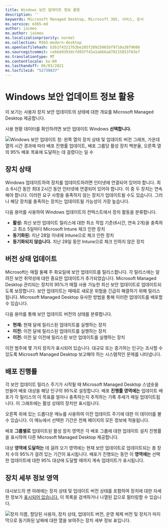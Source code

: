 ```yaml
---
title: Windows 보안 업데이트 정보 활용
description: ''
keywords: Microsoft Managed Desktop, Microsoft 365, 서비스, 문서
ms.service: m365-md
author: jaimeo
ms.author: jaimeo
ms.localizationpriority: normal
ms.collection: M365-modern-desktop
ms.openlocfilehash: b3b1f43217b3be285f20925065bf9710a38f9606
ms.sourcegitcommit: cebbdd393dcfd93ff43a1ab66ad70115853f83e7
ms.translationtype: MT
ms.contentlocale: ko-KR
ms.lasthandoff: 06/03/2021
ms.locfileid: "52739837"
---
```

# <a name="windows-security-update-insights"></a>Windows 보안 업데이트 정보 활용
이 보기는 사용자 장치 보안 업데이트의 상태에 대한 개요를 Microsoft Managed Desktop 제공합니다. 

사용 현황 데이터를 확인하려면 보안 업데이트 Windows <strong>선택합니다.</strong>

![Windows 보안 업데이트 창: 왼쪽 열의 장치 상태 및 업데이트 버전 그래프, 가운데 열의 시간 경과에 따라 배포 진행률 업데이트, 배포 그룹당 활성 장치 백분율, 오른쪽 열의 95% 배포 목표에 도달하는 데 걸렸다는 일 수](../../media/update-insights.jpg)

## <a name="device-status"></a>장치 상태

Windows 업데이트하여 장치를 업데이트하려면 인터넷에 연결되어 있어야 합니다. 최소 6시간 동안 최대 2시간 동안 인터넷에 연결되어 있어야 합니다. 이 중 두 장치는 연속해야 합니다. 이러한 요구 사항을 충족하지 않는 장치가 업데이트될 수도 있습니다. 그러나 해당 장치를 충족하는 장치는 업데이트될 가능성이 가장 높습니다. 

다음 용어를 사용하여 Windows 업데이트의 컨텍스트에서 장치 활동을 분류합니다.

- <strong>활성:</strong> 최신 보안 업데이트 릴리스에 대한 최소 작업 기준(6시간, 연속 2개)을 충족하고 최소 5일마다 Microsoft Intune 체크 인한 장치
- <strong>동기화된:</strong> 지난 28일 이내에 Intune으로 체크 인한 장치
- <strong>동기화되지 않습니다.</strong> 지난 28일 동안 Intune으로 체크 인하지 않은 장치 <i></i>




## <a name="update-version-status"></a>버전 상태 업데이트

Microsoft는 매월 둘째 주 화요일에 보안 업데이트를 릴리스합니다. 각 릴리스에는 알려진 보안 취약성에 대한 중요한 업데이트가 추가되었습니다. Microsoft Managed Desktop 관리되는 장치의 95%가 매월 사용 가능한 최신 보안 업데이트로 업데이트되도록 보장합니다. 보안 업데이트는 때때로 새로운 위협을 긴급히 해결하기 위해 릴리스됩니다. Microsoft Managed Desktop 유사한 방법을 통해 이러한 업데이트를 배포할 수 있습니다.

다음 용어를 통해 보안 업데이트 버전의 상태를 분류합니다.

- <strong>현재:</strong> 현재 달에 릴리스된 업데이트를 실행하는 장치
- <strong>이전:</strong> 이전 달에 릴리스된 업데이트를 실행하는 장치
- <strong>이전:</strong> 이전 달 이전에 릴리스된 보안 업데이트를 실행하는 장치

이전 범주에 몇 <strong></strong> 가지 장치가 표시되어 있습니다. 대규모 또는 증가하는 인구는 조사할 수 있도록 Microsoft Managed Desktop 보고해야 하는 시스템적인 문제를 나타냅니다.


## <a name="deployment-progress"></a>배포 진행률

각 보안 업데이트 릴리스 주기가 시작될 때 Microsoft Managed Desktop 스냅숏을 만들어 배포 대상을 해당 인구의 95%로 설정합니다. 배포 <strong>진행률 영역에는</strong> 업데이트 배포가 각 릴리스의 이 목표를 얼마나 충족하는지 추적하는 기록 추세가 매일 업데이트됩니다. 이 그래프에는 활성 상태의 장치만 표시됩니다.

오른쪽 위에 있는 드롭다운 메뉴를 사용하여 이전 업데이트 주기에 대한 이 데이터를 볼 수 있습니다. 이 메뉴에서 선택한 기간은 전체 페이지의 모든 정보에 적용됩니다.

배포 <strong>그룹별로</strong> 업데이트된 활성 장치 영역은 각 배포 그룹에 대한 업데이트 설치 진행률을 표시하여 다른 Microsoft Managed Desktop 제공합니다.

대상 <strong>영역에 도달하는</strong> 데 걸려 오기 영역에는 현재 보안 업데이트로 업데이트되는 총 장치 수의 95%가 걸려 있는 기간이 표시됩니다. 배포가 진행되는 동안 이 <strong>영역에는</strong> 선택한 업데이트에 대한 95% 대상에 도달할 때까지 계속 업데이트가 표시됩니다.

## <a name="device-details-area"></a>장치 세부 정보 영역

대시보드의 맨 아래에는 장치 상태 및 업데이트 버전 [](#device-status) 상태를 포함하여 장치에 대한 자세한 정보가 [표시되어 있습니다.](#update-version-status) 이 목록을 검색하거나 나열된 값으로 필터링할 수 있습니다.


![장치 이름, 할당된 사용자, 장치 상태, 업데이트 버전, 운영 체제 버전 및 장치가 마지막으로 동기화된 날짜에 대한 열을 보여주는 장치 세부 정보 표입니다.](../../media/security-update-insights-device-table-sterile.png)
